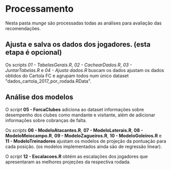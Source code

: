 # Processamento

Nesta pasta *munge* são processadas todas as análises para avaliação das recomendações.

## Ajusta e salva os dados dos jogadores. (esta etapa é opcional)

Os scripts *01 - TabelasGerais.R*, *02 - CachearDados.R*, *03 - JuntarTabelas.R* e *04 - Ajusta dados.R* buscam os dados ajustam os dados obtidos do Cartola FC e agrupam todos num único dataset "dados_cartola_2017_por_rodada.RData".


## Análise dos modelos

O *script* **05 - ForcaClubes** adiciona ao dataset informações sobre desempenho dos clubes como mandante e visitante, além de adicionar informações sobre cobranças de falta.

Os *scripts* **06 - ModeloAtacantes.R**, **07 - ModeloLaterais.R**, **08 - ModeloMeiocampo.R**, **09 - ModeloZagueiros.R**, **10 - ModeloGoleiros.R** e **11 - ModeloTreinadores** ajustam os modelos de projeção da pontuação para cada posição. (os modelos implementados ainda são de regressão linear).

O *script* **12 - Escalacoes.R** obtém as escalações dos jogadores que apresentaram as melhores projeções da respectiva rodada.